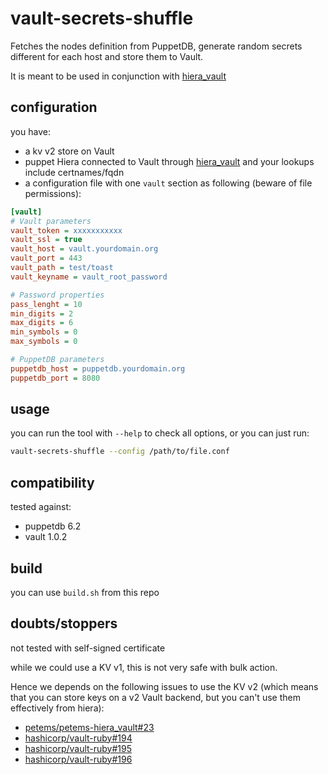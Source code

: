 # vault-secrets-shuffle

Fetches the nodes definition from PuppetDB, generate random secrets different for each host and store them to Vault.

It is meant to be used in conjunction with [hiera_vault](https://github.com/petems/petems-hiera_vault)

## configuration

you have:

- a kv v2 store on Vault
- puppet Hiera connected to Vault through [hiera_vault](https://github.com/petems/petems-hiera_vault) and your lookups include certnames/fqdn
- a configuration file with one `vault` section as following (beware of file permissions):

```ini
[vault]
# Vault parameters
vault_token = xxxxxxxxxxx
vault_ssl = true
vault_host = vault.yourdomain.org
vault_port = 443
vault_path = test/toast
vault_keyname = vault_root_password

# Password properties
pass_lenght = 10
min_digits = 2
max_digits = 6
min_symbols = 0
max_symbols = 0

# PuppetDB parameters
puppetdb_host = puppetdb.yourdomain.org
puppetdb_port = 8080
```

## usage

you can run the tool with `--help` to check all options, or you can just run:

```bash
vault-secrets-shuffle --config /path/to/file.conf
```

## compatibility

tested against:

- puppetdb 6.2
- vault 1.0.2

## build

you can use `build.sh` from this repo

## doubts/stoppers

not tested with self-signed certificate

while we could use a KV v1, this is not very safe with bulk action.

Hence we depends on the following issues to use the KV v2 (which means that you can store keys on a v2 Vault backend, but you can't use them effectively from hiera):

- [petems/petems-hiera_vault#23](petems/petems-hiera_vault#23)
- [hashicorp/vault-ruby#194](hashicorp/vault-ruby#194)
- [hashicorp/vault-ruby#195](hashicorp/vault-ruby#195)
- [hashicorp/vault-ruby#196](hashicorp/vault-ruby#196)
